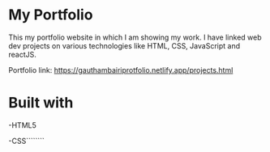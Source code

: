 # My Portfolio
This my portfolio website in which I am showing my work. I have linked web dev projects on various technologies like HTML, CSS, JavaScript and reactJS.

Portfolio link: https://gauthambairiprotfolio.netlify.app/projects.html

# Built with
-HTML5

-CSS````````
